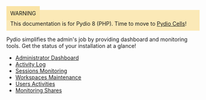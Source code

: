 <div style="background-color: #fbe9b7;font-size: 14px;">
<span style="background-color: #fae4a6;padding: 10px;">WARNING</span>
<span style="padding: 10px;display: inline-block;">This documentation is for Pydio 8 (PHP). Time to move to <a href="https://pydio.com/en/docs/administration-guides">Pydio Cells</a>!</span>
</div>

Pydio simplifies the admin's job by providing dashboard and monitoring tools. Get the status of your installation at a glance!

- [Administrator Dashboard](../administrator-dashboard/)
- [Activity Log](../activity-log/)
- [Sessions Monitoring](../sessions-monitoring/)
- [Workspaces Maintenance](../workspaces-maintenance/)
- [Users Activities](../users-activities/)
- [Monitoring Shares](../monitoring-shares/)

